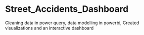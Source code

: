 # Street_Accidents_Dashboard
Cleaning data in power query, data modelling in powerbi, Created visualizations and an interactive dashboard
